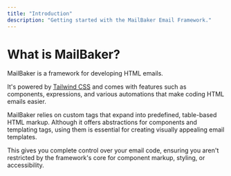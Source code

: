 ```yaml
---
title: "Introduction"
description: "Getting started with the MailBaker Email Framework."
---
```


# What is MailBaker?

MailBaker is a framework for developing HTML emails.

It's powered by [Tailwind CSS](https://tailwindcss.com/) and comes with features such as components, expressions, and various automations that make coding HTML emails easier.

MailBaker relies on custom tags that expand into predefined, table-based HTML markup. Although it offers abstractions for components and templating tags, using them is essential for creating visually appealing email templates.

This gives you complete control over your email code, ensuring you aren't restricted by the framework's core for component markup, styling, or accessibility.
